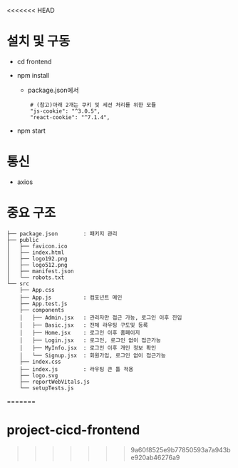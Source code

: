 <<<<<<< HEAD
# 설치 및 구동
- cd frontend
- npm install
    - package.json에서
    ```
        # (참고)아래 2개는 쿠키 및 세션 처리를 위한 모듈 
        "js-cookie": "^3.0.5",
        "react-cookie": "^7.1.4",
    ```

- npm start

# 통신
- axios

# 중요 구조
```
├── package.json        : 패키지 관리
├── public
│   ├── favicon.ico
│   ├── index.html
│   ├── logo192.png
│   ├── logo512.png
│   ├── manifest.json
│   └── robots.txt
└── src
    ├── App.css
    ├── App.js          : 컴포넌트 메인
    ├── App.test.js
    ├── components
    │   ├── Admin.jsx   : 관리자만 접근 가능, 로그인 이후 진입
    │   ├── Basic.jsx   : 전체 라우팅 구도및 등록
    │   ├── Home.jsx    : 로그인 이후 홈페이지
    │   ├── Login.jsx   : 로그인, 로그인 없이 접근가능
    │   ├── MyInfo.jsx  : 로그인 이후 개인 정보 확인
    │   └── Signup.jsx  : 회원가입, 로그인 없이 접근가능
    ├── index.css
    ├── index.js        : 라우팅 큰 틀 적용
    ├── logo.svg
    ├── reportWebVitals.js
    └── setupTests.js
```
=======
# project-cicd-frontend
>>>>>>> 9a60f8525e9b77850593a7a943be920ab46276a9
